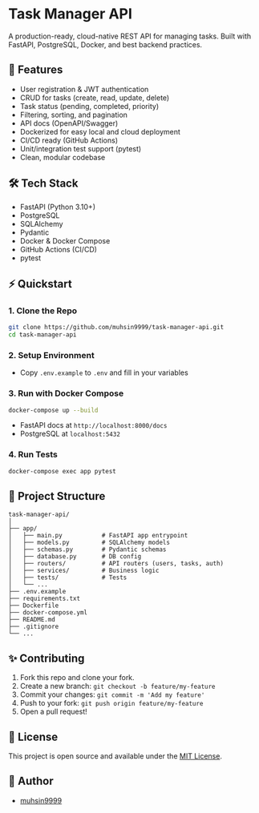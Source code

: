 # Task Manager API

A production-ready, cloud-native REST API for managing tasks. Built with FastAPI, PostgreSQL, Docker, and best backend practices.

## 🚀 Features

- User registration & JWT authentication
- CRUD for tasks (create, read, update, delete)
- Task status (pending, completed, priority)
- Filtering, sorting, and pagination
- API docs (OpenAPI/Swagger)
- Dockerized for easy local and cloud deployment
- CI/CD ready (GitHub Actions)
- Unit/integration test support (pytest)
- Clean, modular codebase

## 🛠️ Tech Stack

- FastAPI (Python 3.10+)
- PostgreSQL
- SQLAlchemy
- Pydantic
- Docker & Docker Compose
- GitHub Actions (CI/CD)
- pytest

## ⚡️ Quickstart

### 1. Clone the Repo

```bash
git clone https://github.com/muhsin9999/task-manager-api.git
cd task-manager-api
```

### 2. Setup Environment

- Copy `.env.example` to `.env` and fill in your variables

### 3. Run with Docker Compose

```bash
docker-compose up --build
```

- FastAPI docs at `http://localhost:8000/docs`
- PostgreSQL at `localhost:5432`

### 4. Run Tests

```bash
docker-compose exec app pytest
```

## 🧩 Project Structure

```
task-manager-api/
│
├── app/
│   ├── main.py           # FastAPI app entrypoint
│   ├── models.py         # SQLAlchemy models
│   ├── schemas.py        # Pydantic schemas
│   ├── database.py       # DB config
│   ├── routers/          # API routers (users, tasks, auth)
│   ├── services/         # Business logic
│   ├── tests/            # Tests
│   └── ...
├── .env.example
├── requirements.txt
├── Dockerfile
├── docker-compose.yml
├── README.md
├── .gitignore
└── ...
```

## ✨ Contributing

1. Fork this repo and clone your fork.
2. Create a new branch: `git checkout -b feature/my-feature`
3. Commit your changes: `git commit -m 'Add my feature'`
4. Push to your fork: `git push origin feature/my-feature`
5. Open a pull request!

## 📄 License

This project is open source and available under the [MIT License](LICENSE).

## 👋 Author

- [muhsin9999](https://github.com/muhsin9999)
